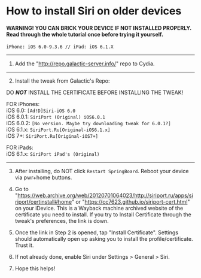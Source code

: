 # How to install Siri on older devices
#### WARNING! YOU CAN BRICK YOUR DEVICE IF NOT INSTALLED PROPERLY. Read through the whole tutorial once before trying it yourself.
`iPhone: iOS 6.0-9.3.6 // iPad: iOS 6.1.X`  

***

1. Add the "http://repo.galactic-server.info/" repo to Cydia.
   
***

2. Install the tweak from Galactic's Repo:

DO ***NOT*** INSTALL THE CERTIFICATE BEFORE INSTALLING THE TWEAK!

FOR iPhones:  
iOS 6.0: `[Ad!D]Siri-iOS 6.0`  
iOS 6.0.1: `SiriPort (Original) iOS6.0.1`  
iOS 6.0.2: `[No version. Maybe try downloading tweak for 6.0.1?]`  
iOS 6.1.x: `SiriPort.Ru[Original-iOS6.1.x]`  
iOS 7+: `SiriPort.Ru[Original-iOS7+]`

FOR iPads:  
iOS 6.1.x: `SiriPort iPad's (Original)`

***

3. After installing, do NOT click `Restart SpringBoard`. Reboot your device via pwr+home buttons.

4. Go to "https://web.archive.org/web/20120701064023/http://siriport.ru/apps/siriport/certinstall#home" or "https://cc7623.github.io/siriport-cert.html" on your iDevice. This is a Wayback machine archived website of the certificate you need to install. If you try to Install Certificate through the tweak's preferences, the link is down.

5. Once the link in Step 2 is opened, tap "Install Certificate". Settings should automatically open up asking you to install the profile/certificate. Trust it.

6. If not already done, enable Siri under Settings > General > Siri.

10. Hope this helps!
